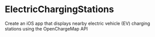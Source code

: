 # ElectricChargingStations
Create an iOS app that displays nearby electric vehicle (EV) charging stations using the OpenChargeMap API

